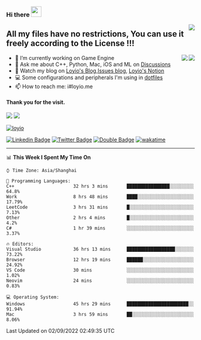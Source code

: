 <h3 align="left">Hi there <img src="https://media.giphy.com/media/hvRJCLFzcasrR4ia7z/giphy.gif" width="28"></h3>
<a align="right" href="https://github.com/loyio/loyio/blob/master/STAR/README.md"><img align="right" src="https://img.shields.io/badge/LOYIO-STAR-green" /></a>

## All my files have no restrictions, You can use it freely according to the License !!!

<a href="https://github.com/loyio#gh-light-mode-only">
     <img align="right"  src="https://loy-readme.vercel.app/api/top-langs/?username=loyio&langs_count=6&hide=css,html,jupyter%20notebook" />
</a>

<a href="https://github.com/loyio#gh-dark-mode-only">
  <img align="right"  src="https://loy-readme.vercel.app/api/top-langs/?username=loyio&langs_count=6&theme=slateorange&hide=css,html,jupyter%20notebook" />
</a>



- 🔭 I’m currently working on Game Engine
- 💬 Ask me about C++, Python, Mac, iOS and ML on [Discussions](https://github.com/loyio/blog/discussions)
- 📔 Watch my blog on [Loyio's Blog](https://loyio.me),[Issues blog](https://github.com/loyio/blog/issues), [Loyio's Notion](https://loyio.notion.site/loyio/Loyio-s-Dashboard-2f56bd29222a445ea9d9e8802a1ac83b)
- 💻 Some configurations and peripherals I'm using in [dotfiles](https://github.com/loyio/dotfiles)
- 📫 How to reach me: i#loyio.me


#### Thank you for the visit.
<img src="http://profile-counter.glitch.me/loyio/count.svg" />

<img src="https://loy-readme.vercel.app/api?username=loyio&show_icons=true&hide=stars&include_all_commits=true&hide_title=true&theme=slateorange" />

     

[![loyio](https://github-profile-trophy.vercel.app/?username=loyio&theme=onedark&column=4)](https://github.com/loyio)

[![Linkedin Badge](https://img.shields.io/badge/-@loyio-0077b5?style=flat-square&logo=Linkedin&logoColor=white&labelColor=0077b5&link=https://www.linkedin.com/in/loyio-hex-363172158/)](https://www.linkedin.com/in/loyio-hex-363172158/)
[![Twitter Badge](https://img.shields.io/badge/-@loyiome-1ca0f1?style=flat-square&labelColor=1ca0f1&logo=twitter&logoColor=white&link=https://twitter.com/loyiome)](https://twitter.com/loyiome)
[![Double Badge](https://img.shields.io/badge/@loyio-007722?style=flat&logo=Douban&logoColor=white)](https://www.douban.com/people/susmote)
[![wakatime](https://wakatime.com/badge/user/c0ddc104-5a20-41d1-ab9a-c4d9ea20a4d9.svg)](https://wakatime.com/@c0ddc104-5a20-41d1-ab9a-c4d9ea20a4d9)

-------
<!--START_SECTION:waka-->
📊 **This Week I Spent My Time On** 

```text
⌚︎ Time Zone: Asia/Shanghai

💬 Programming Languages: 
C++                      32 hrs 3 mins       ████████████████░░░░░░░░░   64.8% 
Work                     8 hrs 48 mins       ████░░░░░░░░░░░░░░░░░░░░░   17.79% 
LeetCode                 3 hrs 31 mins       █░░░░░░░░░░░░░░░░░░░░░░░░   7.13% 
Other                    2 hrs 4 mins        █░░░░░░░░░░░░░░░░░░░░░░░░   4.2% 
C#                       1 hr 39 mins        ░░░░░░░░░░░░░░░░░░░░░░░░░   3.37%

🔥 Editors: 
Visual Studio            36 hrs 13 mins      ██████████████████░░░░░░░   73.22% 
Browser                  12 hrs 19 mins      ██████░░░░░░░░░░░░░░░░░░░   24.92% 
VS Code                  30 mins             ░░░░░░░░░░░░░░░░░░░░░░░░░   1.02% 
Neovim                   24 mins             ░░░░░░░░░░░░░░░░░░░░░░░░░   0.83%

💻 Operating System: 
Windows                  45 hrs 29 mins      ███████████████████████░░   91.94% 
Mac                      3 hrs 59 mins       ██░░░░░░░░░░░░░░░░░░░░░░░   8.06%

```


 Last Updated on 02/09/2022 02:49:35 UTC
<!--END_SECTION:waka-->
